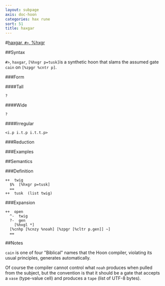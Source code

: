 ```yaml
---
layout: subpage
axis: doc-hoon
categories: hax rune
sort: 51
title: haxgar
---
```




#[haxgar, `#>`, %hxgr](#hxgr)

##Syntax

`#>`, `haxgar`, `[%hxgr p=tusk]`is a synthetic hoon that
slams the assumed gate `cain` on `[%zpgr %cntr p]`.

###Form

####Tall

    ?

####Wide

    ?

####Irregular

    <i.p i.t.p i.t.t.p>

###Reduction

###Examples

##Semantics

###Definition

    ++  twig  
      $%  [%hxgr p=tusk]
      ==
    ++  tusk  (list twig) 

###Expansion

    ++  open
      ^-  twig
      ?-  gen
        [%hxgl *]
      [%cnhp [%cnzy %noah] [%zpgr [%cltr p.gen]] ~]
      ==

##Notes

`cain` is one of four "Biblical" names that the Hoon compiler,
violating its usual principles, generates automatically.

Of course the compiler cannot control what `noah` produces when
pulled from the subject, but the convention is that it should be
a gate that accepts a `vase` (type-value cell) and produces a 
`tape` (list of UTF-8 bytes).